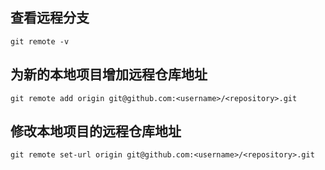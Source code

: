 ## 查看远程分支
```shell
git remote -v
```

## 为新的本地项目增加远程仓库地址
```shell
git remote add origin git@github.com:<username>/<repository>.git
```

## 修改本地项目的远程仓库地址
```shell
git remote set-url origin git@github.com:<username>/<repository>.git
```
